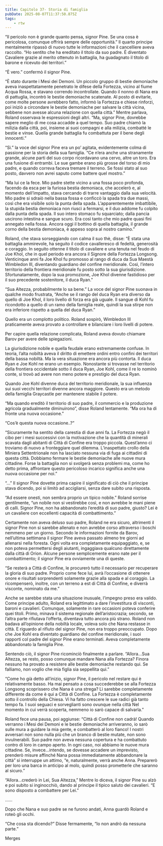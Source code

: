 ```yaml
---
title: Capitolo 37- Storia di famiglia
pubDate: 2025-08-07T11:37:50.875Z
tags:
    - rtw
---
```



“Il pericolo non è grande quanto pensa, signor Pine. Se una cosa è pericolosa, comunque offrirà sempre delle opportunità.” Il quarto principe mentalmente ripassò di nuovo tutte le informazioni che il cancelliere aveva raccolto. “Ho sentito che ha ereditato il titolo da suo padre. È diventato Cavaliere grazie al merito ottenuto in battaglia, ha guadagnato il titolo di barone e ricevuto dei territori.”


“È vero.” confermò il signor Pine.


“È stato durante i Mesi dei Demoni. Un piccolo gruppo di bestie demoniache aveva inaspettatamente penetrato le difese della Fortezza, vicino al fiume Acqua Rossa, e stavano correndo incontrollate. Quando il nonno di Nana era di pattuglia, incontrò le bestie demoniache scatenate.
Al posto di evitarle, come molte persone avrebbero fatto, informò la Fortezza e chiese rinforzi, poi iniziò a circondare le bestie demoniache per salvare la città vicina, sebbene non avesse alcuna relazione con quella città.” Mentre parlava, Roland osservava le espressioni degli altri.
“Ma, signor Pine, dovrebbe sapere meglio di me cosa accadde a quel tempo. Suo padre chiamò la milizia dalla città, poi, insieme ai suoi compagni e alla milizia, combatté le bestie  e vinse. Quella grande battaglia fu combattuta per il bene degli innocenti.”


“Sì.” la voce del signor Pine era un po’ agitata, evidentemente colma di passione per la storia della sua famiglia. “Ce n’era anche una stranamente grande, alcune parti del suo corpo ricordavano una cervo, altre un toro. Era una fusione di entrambi. Le sue gambe erano più grosse del torso di mio padre, e quando correva faceva tremare il terreno. Se fossi stato al suo posto, davvero non avrei saputo come battere quel mostro.”


“Ma lui ce la fece. Mio padre stette vicino a una fossa poco profonda, facendo da esca per la furiosa bestia demoniaca, che accelerò e, al momento dell’impatto, stava cercando di trarre vantaggio dalla sua velocità.
Mio padre si sdraiò nella bassa fossa e conficcò la spada tra due massi, così che era visibile solo la punta della spada. L’apparentemente imbattibile, la stupida bestia demoniaca non riuscì a fermarsi, e il duo addome fu colpito dalla punta della spada. Il suo intero stomaco fu squarciato; dalla pancia uscirono intestina e sangue scuro. Era così tanto che mio padre quasi finì annegato nella fossa.
Ancora oggi il bottino di quella battaglia, il grande corno della bestia demoniaca, è appeso sopra al nostro camino.”


Roland, che stava sorseggiando con calma il suo thè, disse: “È stata una battaglia ammirevole, ha seguito il codice cavalleresco di fedeltà, generosità e coraggio. In seguito ottenne il titolo di cavaliere e una tenuta nel feudo di Joe Khol, che in quel periodo era ancora il Signore della Fortezza Longsong.
Venticinque anni fa Joe Khol fu promosso al rango di duca da Sua Maestà Wimbledon III, diventando guardiano del confine meridionale. Così, l’intero territorio della frontiera meridionale fu posto sotto la sua giurisdizione. Sfortunatamente, dopo la sua promozione, Joe Khol divenne fastidioso per il suo precedente sostenitore, il duca Ryan.”


“Sua Altezza, probabilmente lo sa bene.” La voce del signor Pine suonava in qualche modo frustrata, “Anche se il rango del duca Ryan era diverso da quello di Joe Khol, il loro livello di forza era già uguale. Il sangue di Kohl fu ricondotto a quello di un ramo della famiglia reale, quindi la sua stirpe non era inferiore rispetto a quella del duca Ryan.”


Quello era un complotto politico. Roland sospirò, Wimbledon III praticamente aveva provato a controllare e bilanciare i loro livelli di potere.


Per capire quella relazione complicata, Roland aveva dovuto chiamare Barov per avere delle spiegazioni.


La giurisdizione nobile e quella feudale erano estremamente confuse. In teoria, l’alta nobiltà aveva il diritto di emettere ordini entro confini dei territori della bassa nobiltà. Ma la vera situazione era ancora più contorta. Il duca Ryan e Joe Kohl ne erano un esempio. Nonostante si trovasse nel territorio della frontiera occidentale sotto il duca Ryan, Joe Kohl, come il re lo nominò conte, si trovò ad avere non meno potere e prestigio del duca Ryan.


Quando Joe Kohl divenne duca del territorio meridionale, la sua influenza sui suoi vecchi territori divenne ancora maggiore. Questo era un metodo della famiglia Graycastle per mantenere stabile il potere.


“Ma quando ereditò il territorio di suo padre, il commercio e la produzione agricola gradualmente diminuirono”, disse Roland lentamente. “Ma ora ha di fronte una nuova occasione.”


“Cos’è questa nuova occasione..?”


“Sicuramente ha sentito della carestia di due anni fa. La Fortezza negò il cibo per i mesi successivi con la motivazione che la quantità di minerali scavata dagli abitanti di Città di Confine era troppo piccola.
Quest’anno ci troviamo di nuovo a fronteggiare quel dilemma. L’inaspettato crollo della Miniera Settentrionale non ha lasciato nessuna via di fuga ai cittadini di questa città. Dobbiamo fermare le bestie demoniache alle nuove mura cittadine. Forse la battaglia non si svolgerà senza problemi ma, come ho detto prima, affrontare questo pericoloso incarico significa anche una nuova occasione per noi.”


“…” Il signor Pine dovette prima capire il significato di ciò che il principe stava dicendo, poi si limitò ad accigliarsi, senza dare subito una risposta.


“Ad essere onesti, non sembra proprio un tipico nobile.” Roland sorrise gentilmente, “un nobile non si vestirebbe così, e non avrebbe le mani piene di calli. Signor Pine, non ha abbandonato l’eredità di suo padre, giusto? Lei è un cavaliere con eccellenti capacità di combattimento.”


Certamente non aveva deluso suo padre, Roland ne era sicuro, altrimenti il signor Pine non si sarebbe allenato e non avrebbe corso attraverso i boschi nemmeno per un giorno. Secondo le informazioni fornite da Barov, nell’ultima settimana il signor Pine aveva passato almeno tre giorni ad allenarsi nella foresta. Ogni volta era completamente equipaggiato, e, se non poteva permettersi degli aiutanti, ingaggiava qualcuno direttamente dalla città di Orion. Alcune persone semplicemente erano nate per il combattimento; il signor Pine era ovviamente una di queste.


“Se resterà a Città di Confine, le procurerò tutto il necessario per recuperare la gloria di suo padre. Proprio come fece lui, avrà l’occasione di ottenere onore e risultati sorprendenti solamente grazie alla spada e al coraggio. La ricompenserò, inoltre, con un terreno a est di Città di Confine, e diverrà visconte, nominato da me.”


Anche se sarebbe stata una situazione inusuale, l’impegno preso era valido. Come principe adulto, Roland era legittimato a dare l’investitura di visconti, baroni e cavalieri. Comunque, solamente in rare occasioni poteva conferire quei titoli. Primo, minava il sistema regionale dell’aristocrazia; secondo, se l’altra parte rifiutava l’offerta, diventava tutto ancora più strano. Roland non badava all’opinione della nobiltà locale, voleva solo che Nana restasse in città. E riguardo al rifiuto del signor Pine, non era troppo preoccupato. Dopo che Joe Kohl era diventato guardiano del confine meridionale, i suoi rapporti col padre del signor Pine erano terminati. Aveva completamente abbandonato la famiglia Pine.


Sentendo ciò, il signor Pine ricominciò finalmente a parlare. “Allora…Sua Altezza, se resto, posso comunque mandare Nana alla Fortezza? Finora nessuno ha provato a resistere alle bestie demoniache restando qui. Se falliamo, non voglio che mia figlia sia seppellita qui.”


“Come ho già detto all’inizio, signor Pine, il pericolo nel restare qui è relativamente basso. Ha mai pensato a cosa succederebbe se alla Fortezza Longsong scoprissero che Nana è una strega? Lì sarebbe completamente differente da come è qui a Città di Confine. La Fortezza è completamente sotto il controllo della Chiesa. Vi ha fatto crescere le sue radici già tanto tempo fa. I suoi seguaci e sorveglianti sono ovunque nella città Nel momento in cui verrà scoperta, nemmeno io sarò capace di salvarla.”


Roland fece una pausa, poi aggiunse: “Città di Confine non cadrà! Quando verranno i Mesi dei Demoni e le bestie demoniache arriveranno, io sarò sulle mura a guidare la mia gente, e combatterò al loro fianco! I nostri avversari non sono nulla più che un branco di bestie mutate, non sono invulnerabili.
Suo padre non aveva nessuna copertura e ha combattuto contro di loro in campo aperto. In ogni caso, noi abbiamo le nuove mura cittadine. Se, invece…intendo, se dovesse accadere un imprevisto, prenderò misure affinché Nana possa immediatamente abbandonare la città” si interruppe un attimo, “e, naturalmente, verrà anche Anna. Preparerò per loro una barca  in anticipo al molo, quindi posso prometterle che saranno al sicuro.”


“Allora…crederò in Lei, Sua Altezza,” Mentre lo diceva, il signor Pine su alzò e poi subito si inginocchiò, dando al principe il tipico saluto dei cavalieri. “E sono disposto a combattere per Lei.”


……


Dopo che Nana e suo padre se ne furono andati, Anna guardò Roland e roteò gli occhi.


“Che cosa sta dicendo?” Disse fermamente, “Io non andrò da nessuna parte.”




Merges
                                


        
                        



